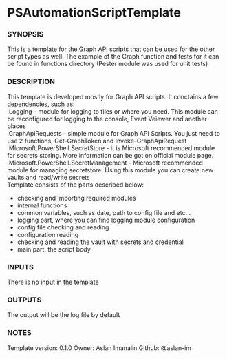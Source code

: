 # PSAutomationScriptTemplate

### SYNOPSIS

This is a template for the Graph API scripts that can be used for the other script types as well.
The example of the Graph function and tests for it can be found in functions directory (Pester module was used for unit tests)

### DESCRIPTION

This template is developed mostly for Graph API scripts. It conctains a few dependencies, such as:  
.Logging - module for logging to files or where you need. This module can be reconfigured for logging to the console, Event Veiewer and another places  
.GraphApiRequests - simple module for Graph API Scripts. You just need to use 2 functions, Get-GraphToken and Invoke-GraphApiRequest  
.Microsoft.PowerShell.SecretStore - it is Microsoft recommended module for secrets storing. More information can be got on official module page.  
.Microsoft.PowerShell.SecretManagement - Microsoft recommended module for managing secretstore. Using this module you can create new vaults and read/write secrets  
Template consists of the parts described below:

- checking and importing required modules
- internal functions
- common variables, such as date, path to config file and etc...
- logging part, where you can find logging module configuration
- config file checking and reading
- configuration reading
- checking and reading the vault with secrets and credential
- main part, the script body

### INPUTS

There is no input in the template

### OUTPUTS

The output will be the log file by default

### NOTES

Template version: 0.1.0
Owner: Aslan Imanalin
Github: @aslan-im
